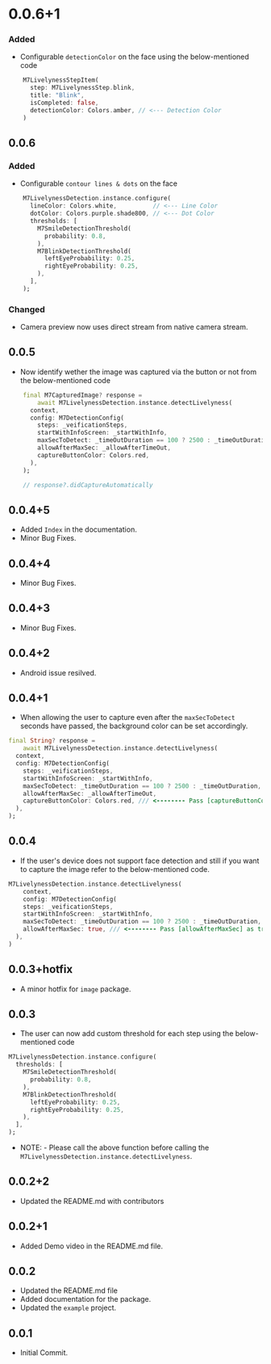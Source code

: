 # 0.0.6+1
### Added
* Configurable `detectionColor` on the face using the below-mentioned code
```dart
    M7LivelynessStepItem(
      step: M7LivelynessStep.blink,
      title: "Blink",
      isCompleted: false,
      detectionColor: Colors.amber, // <--- Detection Color
    )
```
## 0.0.6
### Added
* Configurable `contour lines & dots` on the face
```dart
    M7LivelynessDetection.instance.configure(
      lineColor: Colors.white,          // <--- Line Color
      dotColor: Colors.purple.shade800, // <--- Dot Color
      thresholds: [
        M7SmileDetectionThreshold(
          probability: 0.8,
        ),
        M7BlinkDetectionThreshold(
          leftEyeProbability: 0.25,
          rightEyeProbability: 0.25,
        ),
      ],
    );
```
### Changed
* Camera preview now uses direct stream from native camera stream.
## 0.0.5

* Now identify wether the image was captured via the button or not from the below-mentioned code
```dart
    final M7CapturedImage? response =
        await M7LivelynessDetection.instance.detectLivelyness(
      context,
      config: M7DetectionConfig(
        steps: _veificationSteps,
        startWithInfoScreen: _startWithInfo,
        maxSecToDetect: _timeOutDuration == 100 ? 2500 : _timeOutDuration,
        allowAfterMaxSec: _allowAfterTimeOut,
        captureButtonColor: Colors.red,
      ),
    );

    // response?.didCaptureAutomatically
```

## 0.0.4+5

* Added `Index` in the documentation.
* Minor Bug Fixes.

## 0.0.4+4

* Minor Bug Fixes.
## 0.0.4+3

* Minor Bug Fixes.

## 0.0.4+2

* Android issue resilved.

## 0.0.4+1

* When allowing the user to capture even after the `maxSecToDetect` seconds have passed, the background color can be set accordingly.
```dart
final String? response =
    await M7LivelynessDetection.instance.detectLivelyness(
  context,
  config: M7DetectionConfig(
    steps: _veificationSteps,
    startWithInfoScreen: _startWithInfo,
    maxSecToDetect: _timeOutDuration == 100 ? 2500 : _timeOutDuration,
    allowAfterMaxSec: _allowAfterTimeOut,
    captureButtonColor: Colors.red, /// <-------- Pass [captureButtonColor] to set the color.
  ),
);
```

## 0.0.4

* If the user's device does not support face detection and still if you want to capture the image refer to the below-mentioned code.
```dart
M7LivelynessDetection.instance.detectLivelyness(
    context,
    config: M7DetectionConfig(
    steps: _veificationSteps,
    startWithInfoScreen: _startWithInfo,
    maxSecToDetect: _timeOutDuration == 100 ? 2500 : _timeOutDuration,
    allowAfterMaxSec: true, /// <-------- Pass [allowAfterMaxSec] as true.
  ),
)
```

## 0.0.3+hotfix

* A minor hotfix for `image` package.

## 0.0.3

* The user can now add custom threshold for each step using the below-mentioned code
```dart
M7LivelynessDetection.instance.configure(
  thresholds: [
    M7SmileDetectionThreshold(
      probability: 0.8,
    ),
    M7BlinkDetectionThreshold(
      leftEyeProbability: 0.25,
      rightEyeProbability: 0.25,
    ),
  ],
);
```

* NOTE: -
Please call the above function before calling the `M7LivelynessDetection.instance.detectLivelyness`.

## 0.0.2+2

* Updated the README.md with contributors

## 0.0.2+1

* Added Demo video in the README.md file.

## 0.0.2

* Updated the README.md file
* Added documentation for the package.
* Updated the `example` project.

## 0.0.1

* Initial Commit.